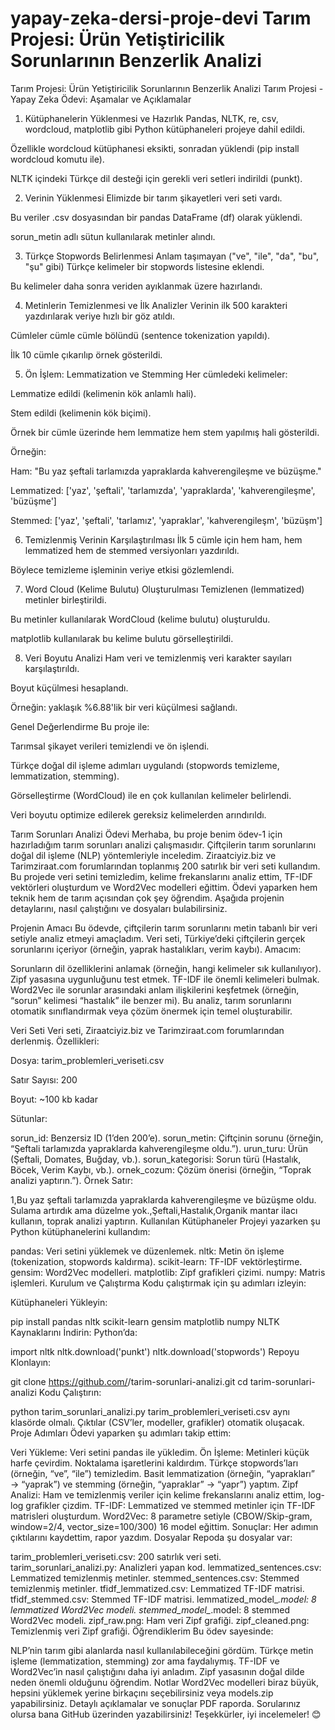 # yapay-zeka-dersi-proje-devi Tarım Projesi: Ürün Yetiştiricilik Sorunlarının Benzerlik Analizi
 Tarım Projesi: Ürün Yetiştiricilik Sorunlarının Benzerlik Analizi
 Tarım Projesi - Yapay Zeka Ödevi: Aşamalar ve Açıklamalar
1. Kütüphanelerin Yüklenmesi ve Hazırlık
Pandas, NLTK, re, csv, wordcloud, matplotlib gibi Python kütüphaneleri projeye dahil edildi.

Özellikle wordcloud kütüphanesi eksikti, sonradan yüklendi (pip install wordcloud komutu ile).

NLTK içindeki Türkçe dil desteği için gerekli veri setleri indirildi (punkt).

2. Verinin Yüklenmesi
Elimizde bir tarım şikayetleri veri seti vardı.

Bu veriler .csv dosyasından bir pandas DataFrame (df) olarak yüklendi.

sorun_metin adlı sütun kullanılarak metinler alındı.

3. Türkçe Stopwords Belirlenmesi
Anlam taşımayan ("ve", "ile", "da", "bu", "şu" gibi) Türkçe kelimeler bir stopwords listesine eklendi.

Bu kelimeler daha sonra veriden ayıklanmak üzere hazırlandı.

4. Metinlerin Temizlenmesi ve İlk Analizler
Verinin ilk 500 karakteri yazdırılarak veriye hızlı bir göz atıldı.

Cümleler cümle cümle bölündü (sentence tokenization yapıldı).

İlk 10 cümle çıkarılıp örnek gösterildi.

5. Ön İşlem: Lemmatization ve Stemming
Her cümledeki kelimeler:

Lemmatize edildi (kelimenin kök anlamlı hali).

Stem edildi (kelimenin kök biçimi).

Örnek bir cümle üzerinde hem lemmatize hem stem yapılmış hali gösterildi.

Örneğin:

Ham: "Bu yaz şeftali tarlamızda yapraklarda kahverengileşme ve büzüşme."

Lemmatized: ['yaz', 'şeftali', 'tarlamızda', 'yapraklarda', 'kahverengileşme', 'büzüşme']

Stemmed: ['yaz', 'şeftali', 'tarlamız', 'yapraklar', 'kahverengileşm', 'büzüşm']

6. Temizlenmiş Verinin Karşılaştırılması
İlk 5 cümle için hem ham, hem lemmatized hem de stemmed versiyonları yazdırıldı.

Böylece temizleme işleminin veriye etkisi gözlemlendi.

7. Word Cloud (Kelime Bulutu) Oluşturulması
Temizlenen (lemmatized) metinler birleştirildi.

Bu metinler kullanılarak WordCloud (kelime bulutu) oluşturuldu.

matplotlib kullanılarak bu kelime bulutu görselleştirildi.

8. Veri Boyutu Analizi
Ham veri ve temizlenmiş veri karakter sayıları karşılaştırıldı.

Boyut küçülmesi hesaplandı.

Örneğin: yaklaşık %6.88'lik bir veri küçülmesi sağlandı.

 Genel Değerlendirme
Bu proje ile:

Tarımsal şikayet verileri temizlendi ve ön işlendi.

Türkçe doğal dil işleme adımları uygulandı (stopwords temizleme, lemmatization, stemming).

Görselleştirme (WordCloud) ile en çok kullanılan kelimeler belirlendi.

Veri boyutu optimize edilerek gereksiz kelimelerden arındırıldı.

Tarım Sorunları Analizi Ödevi
Merhaba, bu proje benim ödev-1 için hazırladığım tarım sorunları analizi çalışmasıdır. Çiftçilerin tarım sorunlarını doğal dil işleme (NLP) yöntemleriyle inceledim. Ziraatciyiz.biz ve Tarimziraat.com forumlarından toplanmış 200 satırlık bir veri seti kullandım. Bu projede veri setini temizledim, kelime frekanslarını analiz ettim, TF-IDF vektörleri oluşturdum ve Word2Vec modelleri eğittim. Ödevi yaparken hem teknik hem de tarım açısından çok şey öğrendim. Aşağıda projenin detaylarını, nasıl çalıştığını ve dosyaları bulabilirsiniz.

Projenin Amacı
Bu ödevde, çiftçilerin tarım sorunlarını metin tabanlı bir veri setiyle analiz etmeyi amaçladım. Veri seti, Türkiye’deki çiftçilerin gerçek sorunlarını içeriyor (örneğin, yaprak hastalıkları, verim kaybı). Amacım:

Sorunların dil özelliklerini anlamak (örneğin, hangi kelimeler sık kullanılıyor).
Zipf yasasına uygunluğunu test etmek.
TF-IDF ile önemli kelimeleri bulmak.
Word2Vec ile sorunlar arasındaki anlam ilişkilerini keşfetmek (örneğin, “sorun” kelimesi “hastalık” ile benzer mi).
Bu analiz, tarım sorunlarını otomatik sınıflandırmak veya çözüm önermek için temel oluşturabilir.

Veri Seti
Veri seti, Ziraatciyiz.biz ve Tarimziraat.com forumlarından derlenmiş. Özellikleri:

Dosya: tarim_problemleri_veriseti.csv

Satır Sayısı: 200

Boyut: ~100 kb kadar

Sütunlar:

sorun_id: Benzersiz ID (1’den 200’e).
sorun_metin: Çiftçinin sorunu (örneğin, “Şeftali tarlamızda yapraklarda kahverengileşme oldu.”).
urun_turu: Ürün (Şeftali, Domates, Buğday, vb.).
sorun_kategorisi: Sorun türü (Hastalık, Böcek, Verim Kaybı, vb.).
ornek_cozum: Çözüm önerisi (örneğin, “Toprak analizi yaptırın.”).
Örnek Satır:

1,Bu yaz şeftali tarlamızda yapraklarda kahverengileşme ve büzüşme oldu. Sulama artırdık ama düzelme yok.,Şeftali,Hastalık,Organik mantar ilacı kullanın, toprak analizi yaptırın.
Kullanılan Kütüphaneler
Projeyi yazarken şu Python kütüphanelerini kullandım:

pandas: Veri setini yüklemek ve düzenlemek.
nltk: Metin ön işleme (tokenization, stopwords kaldırma).
scikit-learn: TF-IDF vektörleştirme.
gensim: Word2Vec modelleri.
matplotlib: Zipf grafikleri çizimi.
numpy: Matris işlemleri.
Kurulum ve Çalıştırma
Kodu çalıştırmak için şu adımları izleyin:

Kütüphaneleri Yükleyin:

pip install pandas nltk scikit-learn gensim matplotlib numpy
NLTK Kaynaklarını İndirin: Python’da:

import nltk
nltk.download('punkt')
nltk.download('stopwords')
Repoyu Klonlayın:

git clone https://github.com/<kullanici-adi>/tarim-sorunlari-analizi.git
cd tarim-sorunlari-analizi
Kodu Çalıştırın:

python tarim_sorunlari_analizi.py
tarim_problemleri_veriseti.csv aynı klasörde olmalı.
Çıktılar (CSV’ler, modeller, grafikler) otomatik oluşacak.
Proje Adımları
Ödevi yaparken şu adımları takip ettim:

Veri Yükleme: Veri setini pandas ile yükledim.
Ön İşleme:
Metinleri küçük harfe çevirdim.
Noktalama işaretlerini kaldırdım.
Türkçe stopwords’ları (örneğin, “ve”, “ile”) temizledim.
Basit lemmatization (örneğin, “yaprakları” → “yaprak”) ve stemming (örneğin, “yapraklar” → “yapr”) yaptım.
Zipf Analizi: Ham ve temizlenmiş veriler için kelime frekanslarını analiz ettim, log-log grafikler çizdim.
TF-IDF: Lemmatized ve stemmed metinler için TF-IDF matrisleri oluşturdum.
Word2Vec: 8 parametre setiyle (CBOW/Skip-gram, window=2/4, vector_size=100/300) 16 model eğittim.
Sonuçlar: Her adımın çıktılarını kaydettim, rapor yazdım.
Dosyalar
Repoda şu dosyalar var:

tarim_problemleri_veriseti.csv: 200 satırlık veri seti.
tarim_sorunlari_analizi.py: Analizleri yapan kod.
lemmatized_sentences.csv: Lemmatized temizlenmiş metinler.
stemmed_sentences.csv: Stemmed temizlenmiş metinler.
tfidf_lemmatized.csv: Lemmatized TF-IDF matrisi.
tfidf_stemmed.csv: Stemmed TF-IDF matrisi.
lemmatized_model_*.model: 8 lemmatized Word2Vec modeli.
stemmed_model_*.model: 8 stemmed Word2Vec modeli.
zipf_raw.png: Ham veri Zipf grafiği.
zipf_cleaned.png: Temizlenmiş veri Zipf grafiği.
Öğrendiklerim
Bu ödev sayesinde:

NLP’nin tarım gibi alanlarda nasıl kullanılabileceğini gördüm.
Türkçe metin işleme (lemmatization, stemming) zor ama faydalıymış.
TF-IDF ve Word2Vec’in nasıl çalıştığını daha iyi anladım.
Zipf yasasının doğal dilde neden önemli olduğunu öğrendim.
Notlar
Word2Vec modelleri biraz büyük, hepsini yüklemek yerine birkaçını seçebilirsiniz veya models.zip yapabilirsiniz.
Detaylı açıklamalar ve sonuçlar PDF raporda.
Sorularınız olursa bana GitHub üzerinden yazabilirsiniz!
Teşekkürler, iyi incelemeler! 😊
